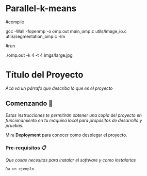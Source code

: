 # Parallel-k-means

#compile

gcc -Wall -fopenmp -o omp.out main_omp.c utils/image_io.c utils/segmentation_omp.c -lm

#run

.\omp.out -k 4 -t 4 imgs/large.jpg



# Título del Proyecto

_Acá va un párrafo que describa lo que es el proyecto_

## Comenzando 🚀

_Estas instrucciones te permitirán obtener una copia del proyecto en funcionamiento en tu máquina local para propósitos de desarrollo y pruebas._

Mira **Deployment** para conocer como desplegar el proyecto.


### Pre-requisitos 📋

_Que cosas necesitas para instalar el software y como instalarlas_

```
Da un ejemplo
```

